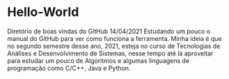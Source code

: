 # Hello-World
Diretório de boas vindas do GitHub
14/04/2021 
Estudando um pouco o manual do GitHub para ver como funciona a ferramenta. Minha ideia é que no segundo semestre desse ano, 2021, esteja no curso de Tecnologias de Análises e Desenvolvimento de Sistemas, nesse tempo até lá aproveitar para estudar um pouco de Algoritmos e algumas linguagens de programação como C/C++, Java e Python.
